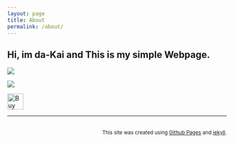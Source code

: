 ```yaml
---
layout: page
title: About
permalink: /about/
---
```


## Hi, im da-Kai and This is my simple Webpage.

![](https://github-readme-stats.vercel.app/api?username=da-kai&theme=dark&hide_border=true&include_all_commits=false&count_private=false)

![](https://github-readme-streak-stats.herokuapp.com/?user=da-kai&theme=dark&hide_border=true)

<a href='https://ko-fi.com/daKai' target='_blank'>
<img height='20' style='border:0px;height:37px;' src='https://az743702.vo.msecnd.net/cdn/kofi3.png?v=0' alt='Buy Me a Coffee at ko-fi.com' />
</a>

---

<br/>
<sub style="float: right">
This site was created using <a href='https://pages.github.com/' target='_blank'>Github Pages</a> and <a href='https://jekyllrb.com/' target='_blank'>jekyll</a>.
</sub>